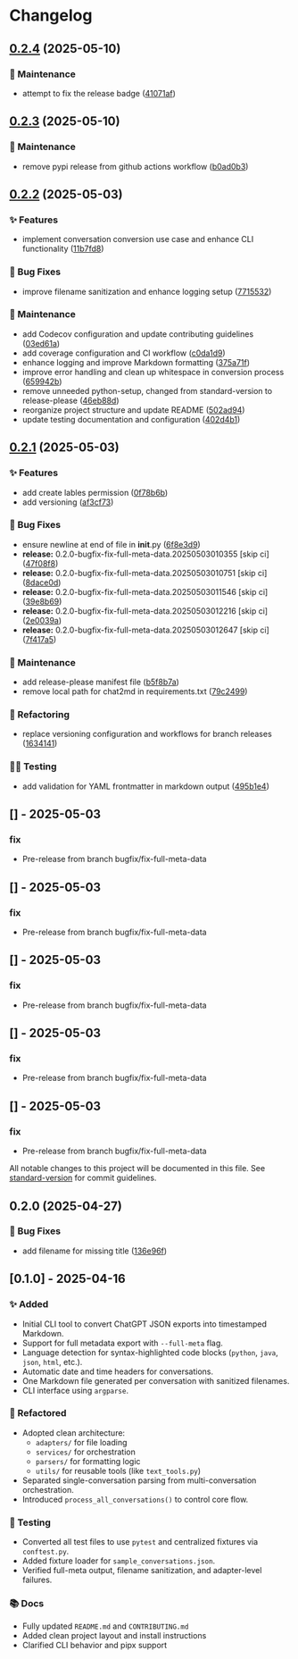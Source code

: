 # Changelog

## [0.2.4](https://github.com/rgoshen/chat2md/compare/v0.2.3...v0.2.4) (2025-05-10)


### 🧱 Maintenance

* attempt to fix the release badge ([41071af](https://github.com/rgoshen/chat2md/commit/41071afddcb33a6ca7b0838f3aa758d983285e3a))

## [0.2.3](https://github.com/rgoshen/chat2md/compare/v0.2.2...v0.2.3) (2025-05-10)


### 🧱 Maintenance

* remove pypi release from github actions workflow ([b0ad0b3](https://github.com/rgoshen/chat2md/commit/b0ad0b38aeaa86eba2ee0241298b3a8875333ed8))

## [0.2.2](https://github.com/rgoshen/chat2md/compare/v0.2.1...v0.2.2) (2025-05-03)


### ✨ Features

* implement conversation conversion use case and enhance CLI functionality ([11b7fd8](https://github.com/rgoshen/chat2md/commit/11b7fd8856389bc606120388aaa9bfbab42299d3))


### 🐛 Bug Fixes

* improve filename sanitization and enhance logging setup ([7715532](https://github.com/rgoshen/chat2md/commit/77155329a049766496a0afa16407a3707ae9bb1f))


### 🧱 Maintenance

* add Codecov configuration and update contributing guidelines ([03ed61a](https://github.com/rgoshen/chat2md/commit/03ed61a02fc8e83a8679eb281b275d3382c9b064))
* add coverage configuration and CI workflow ([c0da1d9](https://github.com/rgoshen/chat2md/commit/c0da1d994df90fdc35ac4454c5aeeb02f31515ee))
* enhance logging and improve Markdown formatting ([375a71f](https://github.com/rgoshen/chat2md/commit/375a71fd809923b58ba70bf7d84076a2a3398e55))
* improve error handling and clean up whitespace in conversion process ([659942b](https://github.com/rgoshen/chat2md/commit/659942b2f695069b40d0ccc2766f4112ddd365dd))
* remove unneeded python-setup, changed from standard-version to release-please ([46eb88d](https://github.com/rgoshen/chat2md/commit/46eb88d0440dd79bcf5f9cb4a69a799c038e5da6))
* reorganize project structure and update README ([502ad94](https://github.com/rgoshen/chat2md/commit/502ad941cb746968647d49ac9f90720d496a7785))
* update testing documentation and configuration ([402d4b1](https://github.com/rgoshen/chat2md/commit/402d4b1a77ac4b266545ab7f06c511e498df53df))

## [0.2.1](https://github.com/rgoshen/chat2md/compare/v0.2.0...v0.2.1) (2025-05-03)


### ✨ Features

* add create lables permission ([0f78b6b](https://github.com/rgoshen/chat2md/commit/0f78b6bad3addd16e9801d7aa711c7bd85497bb1))
* add versioning ([af3cf73](https://github.com/rgoshen/chat2md/commit/af3cf736f546c3906bc3019f65b06e8a61ba52e8))


### 🐛 Bug Fixes

* ensure newline at end of file in __init__.py ([6f8e3d9](https://github.com/rgoshen/chat2md/commit/6f8e3d99520d771bfac1d379edf6c922b51e7035))
* **release:** 0.2.0-bugfix-fix-full-meta-data.20250503010355 [skip ci] ([47f08f8](https://github.com/rgoshen/chat2md/commit/47f08f872e4273e15ae2403404264e5de2be4d4f))
* **release:** 0.2.0-bugfix-fix-full-meta-data.20250503010751 [skip ci] ([8dace0d](https://github.com/rgoshen/chat2md/commit/8dace0d97b81d2437730908515197891321030e9))
* **release:** 0.2.0-bugfix-fix-full-meta-data.20250503011546 [skip ci] ([39e8b69](https://github.com/rgoshen/chat2md/commit/39e8b696dca2802a115aeb47929c934a6edba17d))
* **release:** 0.2.0-bugfix-fix-full-meta-data.20250503012216 [skip ci] ([2e0039a](https://github.com/rgoshen/chat2md/commit/2e0039a8d2ef51b6eae2fcdb90ae91b3dd64ab11))
* **release:** 0.2.0-bugfix-fix-full-meta-data.20250503012647 [skip ci] ([7f417a5](https://github.com/rgoshen/chat2md/commit/7f417a579003b98b919ce0f7477bce8b2c4bd687))


### 🧱 Maintenance

* add release-please manifest file ([b5f8b7a](https://github.com/rgoshen/chat2md/commit/b5f8b7a7b910cbff9293fe2334aa215858127d09))
* remove local path for chat2md in requirements.txt ([79c2499](https://github.com/rgoshen/chat2md/commit/79c249929f78c3ec05083a8dc141c5b568c65b27))


### 🧪 Refactoring

* replace versioning configuration and workflows for branch releases ([1634141](https://github.com/rgoshen/chat2md/commit/163414147f43bb5a701ac29005696d802b725e62))


### 👨‍💻 Testing

* add validation for YAML frontmatter in markdown output ([495b1e4](https://github.com/rgoshen/chat2md/commit/495b1e4a083863246f99697f84982a59ab1a7701))

## [] - 2025-05-03

### fix

- Pre-release from branch bugfix/fix-full-meta-data


## [] - 2025-05-03

### fix

- Pre-release from branch bugfix/fix-full-meta-data


## [] - 2025-05-03

### fix

- Pre-release from branch bugfix/fix-full-meta-data


## [] - 2025-05-03

### fix

- Pre-release from branch bugfix/fix-full-meta-data


## [] - 2025-05-03

### fix

- Pre-release from branch bugfix/fix-full-meta-data


All notable changes to this project will be documented in this file. See [standard-version](https://github.com/conventional-changelog/standard-version) for commit guidelines.

## 0.2.0 (2025-04-27)


### 🐛 Bug Fixes

* add filename for missing title ([136e96f](https://github.com/rgoshen/chat2md/commit/136e96f1781eeca2ccc6ed714fb01b2a50a36bba))

## [0.1.0] - 2025-04-16

### ✨ Added

- Initial CLI tool to convert ChatGPT JSON exports into timestamped Markdown.
- Support for full metadata export with `--full-meta` flag.
- Language detection for syntax-highlighted code blocks (`python`, `java`, `json`, `html`, etc.).
- Automatic date and time headers for conversations.
- One Markdown file generated per conversation with sanitized filenames.
- CLI interface using `argparse`.

### 🧱 Refactored

- Adopted clean architecture:
  - `adapters/` for file loading
  - `services/` for orchestration
  - `parsers/` for formatting logic
  - `utils/` for reusable tools (like `text_tools.py`)
- Separated single-conversation parsing from multi-conversation orchestration.
- Introduced `process_all_conversations()` to control core flow.

### 🧪 Testing

- Converted all test files to use `pytest` and centralized fixtures via `conftest.py`.
- Added fixture loader for `sample_conversations.json`.
- Verified full-meta output, filename sanitization, and adapter-level failures.

### 📚 Docs

- Fully updated `README.md` and `CONTRIBUTING.md`
- Added clean project layout and install instructions
- Clarified CLI behavior and pipx support
